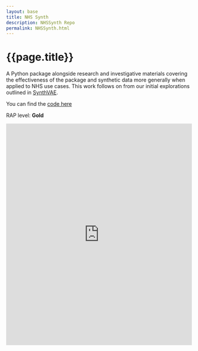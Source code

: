 ```yaml
---
layout: base 
title: NHS Synth
description: NHSSynth Repo
permalink: NHSSynth.html
---
```


# {{page.title}}

A Python package alongside research and investigative materials covering the effectiveness of the package and synthetic data more generally when applied to NHS use cases.  This work follows on from our initial explorations outlined in [SynthVAE](https://github.com/nhsx/SynthVAE).  

You can find the [code here](https://github.com/nhsx/NHSSynth)

RAP level: **Gold**

<iframe src="https://nhsx.github.io/NHSSynth/modules/" width="100%" height="600" frameborder="0" scrolling="yes"></iframe>